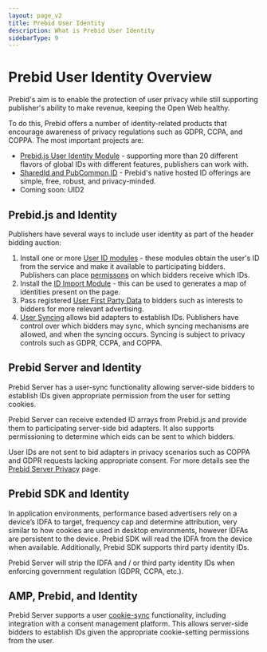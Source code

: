 ```yaml
---
layout: page_v2
title: Prebid User Identity
description: What is Prebid User Identity
sidebarType: 9
---
```


# Prebid User Identity Overview

Prebid's aim is to enable the protection of user privacy while still supporting publisher's ability to make revenue,
keeping the Open Web healthy.

To do this, Prebid offers a number of identity-related products that encourage awareness of privacy regulations such as GDPR, CCPA, and COPPA. The most important projects are:

- [Prebid.js User Identity Module](/dev-docs/modules/userId.html) - supporting more than 20 different flavors of global IDs with different features, publishers can work with.
- [SharedId and PubCommon ID](/identity/sharedIdPubCommon.html) - Prebid's native hosted ID offerings are simple, free, robust, and privacy-minded.
- Coming soon: UID2

## Prebid.js and Identity

Publishers have several ways to include user identity as part of
the header bidding auction:

1. Install one or more [User ID modules](/dev-docs/modules/userId.html) - these modules obtain
the user's ID from the service and make it available to participating bidders. Publishers
can place [permissons](/dev-docs/modules/userId.html#permissions) on which bidders receive which IDs.
2. Install the [ID Import Module](/dev-docs/modules/idLibrary.html) - this can be
used to generates a map of identities present on the page.
3. Pass registered [User First Party Data](/features/firstPartyData.html) to bidders such as interests to bidders for more relevant advertising.
4. [User Syncing](dev-docs/publisher-api-reference.html#setConfig-Configure-User-Syncing) allows bid adapters to establish IDs. Publishers have control over which bidders may sync, which syncing mechanisms are allowed, and when the syncing occurs. Syncing is subject to privacy controls such as GDPR, CCPA, and COPPA.

## Prebid Server and Identity

Prebid Server has a user-sync functionality allowing server-side bidders to establish
IDs given appropriate permission from the user for setting cookies.

Prebid Server can receive extended ID arrays from Prebid.js and provide them to
participating server-side bid adapters. It also supports permissioning to determine
which eids can be sent to which bidders.

User IDs are not sent to bid adapters in privacy scenarios such as COPPA and 
GDPR requests lacking appropriate consent. For more details see the [Prebid Server Privacy](/prebid-server/features/pbs-privacy.html) page.

## Prebid SDK and Identity

In application environments, performance based advertisers rely on a device’s IDFA to target,
frequency cap and determine attribution, very similar to how cookies are used in desktop
environments, however IDFAs are persistent to the device. Prebid SDK will read the IDFA from
the device when available. Additionally, Prebid SDK supports third party identity IDs.

Prebid Server will strip the IDFA and / or third party identity IDs when enforcing government regulation (GDPR, CCPA, etc.).

## AMP, Prebid, and Identity

Prebid Server supports a user [cookie-sync](/prebid-server/developers/pbs-cookie-sync.html) functionality, including integration with
a consent management platform. This allows server-side bidders to establish IDs given
the appropriate cookie-setting permissions from the user.

